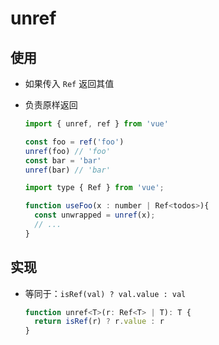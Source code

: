 # unref

## 使用

+ 如果传入 `Ref` 返回其值
+ 负责原样返回

  ```js
  import { unref, ref } from 'vue'

  const foo = ref('foo')
  unref(foo) // 'foo'
  const bar = 'bar'
  unref(bar) // 'bar'
  ```

  ```js
  import type { Ref } from 'vue';

  function useFoo(x : number | Ref<todos>){
    const unwrapped = unref(x);
    // ...
  }
  ```

## 实现

+ 等同于：`isRef(val) ? val.value : val`

  ```js
  function unref<T>(r: Ref<T> | T): T {
    return isRef(r) ? r.value : r
  }
  ```
